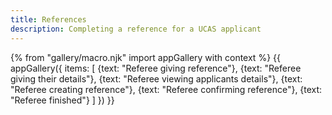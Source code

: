 ```yaml
---
title: References
description: Completing a reference for a UCAS applicant
---
```

{% from "gallery/macro.njk" import appGallery with context %}
{{ appGallery({
  items: [
    {text: "Referee giving reference"},
    {text: "Referee giving their details"},
    {text: "Referee viewing applicants details"},
    {text: "Referee creating reference"},
    {text: "Referee confirming reference"},
    {text: "Referee finished"}
  ]
}) }}

